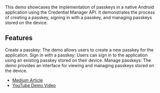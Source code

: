 This demo showcases the implementation of passkeys in a native Android application using the Credential Manager API. It demonstrates the process of creating a passkey, signing in with a passkey, and managing passkeys stored on the device.

## Features

Create a passkey: The demo allows users to create a new passkey for the application.
Sign in with a passkey: Users can sign in to the application using an existing passkey stored on their device.
Manage passkeys: The demo provides an interface for viewing and managing passkeys stored on the device.


- <a href="https://jdbarad.medium.com/quick-sign-in-with-passkey-on-android-919adff47d54">Medium Article</a>
- <a href="https://youtu.be/3pmJGPUrGcI?si=LNUTcNO8JeoRJqde">YouTube Demo Video</a>
